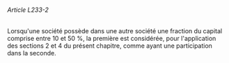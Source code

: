 ###### Article L233-2

Lorsqu'une société possède dans une autre société une fraction du capital comprise entre 10 et 50 %, la première est considérée, pour l'application des sections 2 et 4 du présent chapitre, comme ayant une participation dans la seconde.

